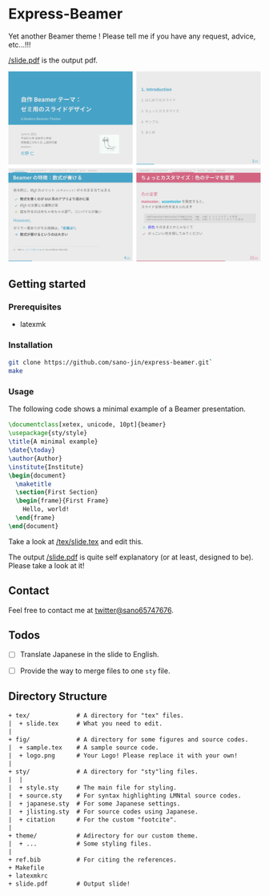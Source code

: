 # Express-Beamer

Yet another Beamer theme !
Please tell me if you have any request, advice, etc...!!!

[/slide.pdf](/slide.pdf) is the output pdf.

![slide image](/doc/slide-4up.png)


## Getting started
### Prerequisites
- latexmk

### Installation
```bash
git clone https://github.com/sano-jin/express-beamer.git`
make
```

### Usage
The following code shows a minimal example of a Beamer presentation.

```tex
\documentclass[xetex, unicode, 10pt]{beamer}
\usepackage{sty/style} 
\title{A minimal example}
\date{\today}
\author{Author}
\institute{Institute}
\begin{document}
  \maketitle
  \section{First Section}
  \begin{frame}{First Frame}
    Hello, world!
  \end{frame}
\end{document}
```

Take a look at [/tex/slide.tex](/tex/slide.tex) and edit this.

The output [/slide.pdf](/slide.pdf) is quite self explanatory (or at least, designed to be).
Please take a look at it!

## Contact

Feel free to contact me at [twitter@sano65747676](https://twitter.com/sano65747676).

## Todos

- [ ] Translate Japanese in the slide to English.
- [ ] Provide the way to merge files to one `sty` file.


## Directory Structure
```
+ tex/             # A directory for "tex" files.
|  + slide.tex     # What you need to edit.
|
+ fig/             # A directory for some figures and source codes.
|  + sample.tex    # A sample source code.
|  + logo.png      # Your Logo! Please replace it with your own!
|
+ sty/             # A directory for "sty"ling files.
|  |
|  + style.sty     # The main file for styling.
|  + source.sty    # For syntax highlighting LMNtal source codes.
|  + japanese.sty  # For some Japanese settings.
|  + jlisting.sty  # For source codes using Japanese.
|  + citation      # For the custom "footcite".
|
+ theme/           # Adirectory for our custom theme.
|  + ...           # Some styling files.
|
+ ref.bib          # For citing the references.
+ Makefile
+ latexmkrc
+ slide.pdf        # Output slide!
```





